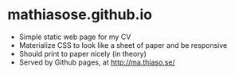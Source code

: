 # mathiasose.github.io
- Simple static web page for my CV
- Materialize CSS to look like a sheet of paper and be responsive
- Should print to paper nicely (in theory)
- Served by Github pages, at http://ma.thiaso.se/
